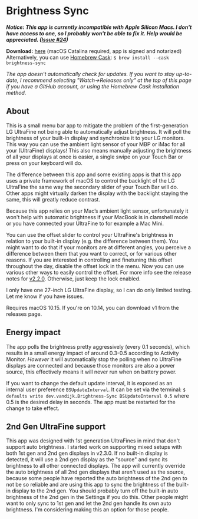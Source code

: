 #  Brightness Sync

___Notice: This app is currently incompatible with Apple Silicon Macs. I don't have access to one, so I probably won't be able to fix it. Help would be appreciated. ([Issue #24](https://github.com/OCJvanDijk/Brightness-Sync/issues/24))___

__Download:__ [here](https://github.com/OCJvanDijk/Brightness-Sync/releases/latest/download/Brightness.Sync.app.zip) (macOS Catalina required, app is signed and notarized)  
Alternatively, you can use [Homebrew Cask](https://github.com/Homebrew/homebrew-cask): `$ brew install --cask brightness-sync`

_The app doesn't automatically check for updates. If you want to stay up-to-date, I recommend selecting "Watch->Releases only" at the top of this page if you have a GitHub account, or using the Homebrew Cask installation method._

## About
This is a small menu bar app to mitigate the problem of the first-generation LG UltraFine not being able to automatically adjust brightness.
It will poll the brightness of your built-in display and synchronize it to your LG monitors.
This way you can use the ambient light sensor of your MBP or iMac for all your (UltraFine) displays!
This also means manually adjusting the brightness of all your displays at once is easier, a single swipe on your Touch Bar or press on your keyboard will do.

The difference between this app and some existing apps is that this app uses a private framework of macOS to control the backlight of the LG UltraFine the same way the secondary slider of your Touch Bar will do.
Other apps might virtually darken the display with the backlight staying the same, this will greatly reduce contrast.

Because this app relies on your Mac’s ambient light sensor, unfortunately it won't help with automatic brightness if your MacBook is in clamshell mode or you have connected your UltraFine to for example a Mac Mini.

You can use the offset slider to control your UltraFine's brightness in relation to your built-in display (e.g. the difference between them). You might want to do that if your monitors are at different angles, you perceive a difference between them that you want to correct, or for various other reasons. 
If you are interested in controlling and finetuning this offset throughout the day, disable the offset lock in the menu. Now you can use various other ways to easily control the offset. For more info see the release notes for [v2.2.0](https://github.com/OCJvanDijk/Brightness-Sync/releases/tag/v2.2.0). Otherwise, just keep the lock enabled.

I only have one 27-inch LG UltraFine display, so I can do only limited testing. Let me know if you have issues.

Requires macOS 10.15. If you're on 10.14, you can download v1 from the releases page.

## Energy impact
The app polls the brightness pretty aggressively (every 0.1 seconds), which results in a small energy impact of around 0.3-0.5 according to Activity Monitor.
_However_ it will automatically stop the polling when no UltraFine displays are connected and because those monitors are also a power source, this effectively means it will never run when on battery power.

If you want to change the default update interval, it is exposed as an internal user preference `BSUpdateInterval`. It can be set via the terminal: 
`$ defaults write dev.vandijk.Brightness-Sync BSUpdateInterval 0.5` where 0.5 is the desired delay in seconds. The app must be restarted for the change to take effect.

## 2nd Gen UltraFine support
This app was designed with 1st generation UltraFines in mind that don't support auto brightness. I started work on supporting mixed setups with both 1st gen and 2nd gen displays in v2.3.0. If no built-in display is detected, it will use a 2nd gen display as the "source" and sync its brightness to all other connected displays. The app will currently override the auto brightness of all 2nd gen displays that aren't used as the source, because some people have reported the auto brightness of the 2nd gen to not be so reliable and are using this app to sync the brightness of the built-in display to the 2nd gen. You should probably turn off the built-in auto brightness of the 2nd gen in the Settings if you do this. Other people might want to only sync to 1st gen and let the 2nd gen handle its own auto brightness. I'm considering making this an option for those people.

